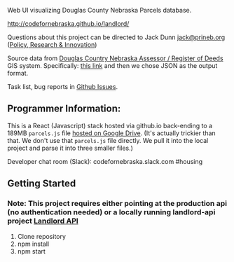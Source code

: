 Web UI visualizing Douglas County Nebraska Parcels database.

http://codefornebraska.github.io/landlord/

Questions about this project can be directed to Jack Dunn <jack@prineb.org> ([Policy, Research & Innovation](http://prineb.org))

Source data from [Douglas Country Nebraska Assessor / Register of Deeds](http://www.dcassessor.org/gis-mapping) GIS system.
Specifically: [this link](https://gis.dogis.org/arcgis/rest/services/OpenData_Layers/MapServer/38/query?outFields=*&where=1%3D1)
and then we chose JSON as the output format.

Task list, bug reports in [Github Issues](https://github.com/codefornebraska/landlord/issues).

## Programmer Information:

This is a React (Javascript) stack hosted via github.io back-ending to a 189MB `parcels.js` file
[hosted on Google Drive](https://drive.google.com/file/d/1b6LeSS8rUJG-ZTKIZz-b5BUuutZHuwbm/view?usp=sharing).
(It's actually trickier than that. We don't use that `parcels.js` file directly. We pull it into the local project
and parse it into three smaller files.)

Developer chat room (Slack): codefornebraska.slack.com #housing

## Getting Started

### Note: This project requires either pointing at the production api (no authentication needed) or a locally running landlord-api project [Landlord API](https://github.com/codefornebraska/landlords-api)

1. Clone repository
3. npm install
4. npm start
